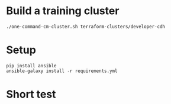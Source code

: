 # Build a training cluster

```
./one-command-cm-cluster.sh terraform-clusters/developer-cdh
```

# Setup

```
pip install ansible
ansible-galaxy install -r requirements.yml
```
# Short test
